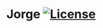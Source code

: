 # Jorge [![License](https://img.shields.io/badge/License-Apache_2.0-blue.svg)](https://opensource.org/licenses/Apache-2.0)
  